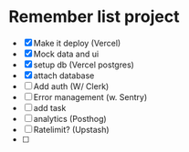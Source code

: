 # Remember list project

- [x] Make it deploy (Vercel)
- [x] Mock data and ui
- [x] setup db (Vercel postgres)
- [x] attach database 
- [ ] Add auth (W/ Clerk)
- [ ] Error management (w. Sentry)
- [ ] add task
- [ ] analytics (Posthog)
- [ ] Ratelimit? (Upstash)
- [ ] 
